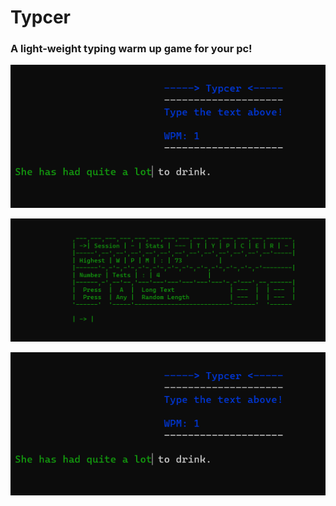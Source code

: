 # Typcer
### A light-weight typing warm up game for your pc!

![1](/assets/1.png?raw=true "1")

![2](/assets/2.png?raw=true "2")

![3](/assets/3.png?raw=true "3")
